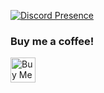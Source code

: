 [![Discord Presence](https://lanyard.cnrad.dev/api/897926805753831486)](https://discord.com/users/897926805753831486)

<h3>Buy me a coffee!</h3>
<a href='https://ko-fi.com/X8X3NE426' target='_blank'><img height='40' style='border:0px;height:40px;' src='https://storage.ko-fi.com/cdn/brandasset/kofi_s_tag_white.png?_gl=1*d09c1q*_ga*MTAxMzU4MTI4Ni4xNjg5ODQ1MzA0*_ga_M13FZ7VQ2C*MTY4OTg0NTMwNC4xLjEuMTY4OTg1MTY3NS4xNi4wLjA.' border='0' alt='Buy Me a Coffee!!' /></a>
